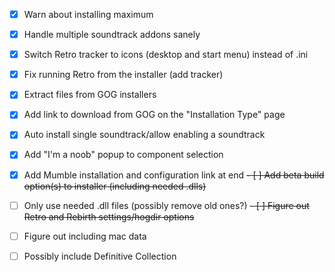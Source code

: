 - [X] Warn about installing maximum
- [X] Handle multiple soundtrack addons sanely
- [X] Switch Retro tracker to icons (desktop and start menu) instead of .ini
- [X] Fix running Retro from the installer (add tracker)
- [X] Extract files from GOG installers
- [X] Add link to download from GOG on the "Installation Type" page
- [X] Auto install single soundtrack/allow enabling a soundtrack
- [X] Add "I'm a noob" popup to component selection
- [X] Add Mumble installation and configuration link at end
~~- [ ] Add beta build option(s) to installer (including needed .dlls)~~
- [ ] Only use needed .dll files (possibly remove old ones?)
~~- [ ] Figure out Retro and Rebirth settings/hogdir options~~
- [ ] Figure out including mac data
- [ ] Possibly include Definitive Collection

